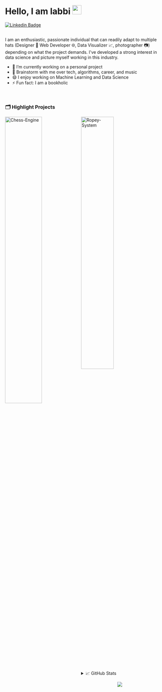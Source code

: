 
<!-- Introduction -->
# Hello, I am labbi <img src="https://raw.githubusercontent.com/MartinHeinz/MartinHeinz/master/wave.gif" width="30px">
<div align="">

  [![Linkedin Badge](https://img.shields.io/badge/-LinkedIn-blue?style=flat-square&logo=Linkedin&logoColor=white&link=https://www.linkedin.com/in/labbi-karmacharya/)](https://www.linkedin.com/in/labbi-karmacharya/)
  <!--- [![Gmail Badge](https://img.shields.io/badge/-Email-c14438?style=flat-square&logo=Gmail&logoColor=white&link=mailto:[]mailto:[]) -->
</div>


<!-- Bio and interest -->
<br>
I am an enthusiastic, passionate individual that can readily adapt to multiple hats (Designer 🎨 Web Developer 🌐, Data Visualizer 📈, photographer 📷) depending on what the project demands. I've developed a strong interest in data science and picture myself working in this industry.

- 🔭 I’m currently working on a personal project
- 💬 Brainstorm with me over tech, algorithms, career, and music 
- 😄 I enjoy working on Machine Learning and Data Science
- ⚡ Fun fact: I am a bookholic
<br/>


<!-- Projects -->
### 🗂️ Highlight Projects

  <a href="https://github.com/karmasta13/Chess-Engine">
    <img align="left" width="49%" src="https://github-readme-stats.vercel.app/api/pin/?username=karmasta13&repo=Chess-Engine&show_icons=true&line_height=25&title_color=6aa6f8&text_color=8a919a&icon_color=6aa6f8&bg_color=22272e&hide_border=true" alt="Chess-Engine" />
  </a>

  <a href="https://github.com/karmasta13/Ropey-System">
    <img width="46%" src="https://github-readme-stats.vercel.app/api/pin/?username=karmasta13&repo=Ropey-System&show_icons=true&line_height=25&title_color=6aa6f8&text_color=8a919a&icon_color=6aa6f8&bg_color=22272e&hide_border=true" alt="Ropey-System" />
  </a>
<br>


<br>

<!-- Stats -->
<details> 

<summary> 📈 GitHub Stats </summary>


<img  align="left" width="53%" src="https://github-readme-stats.vercel.app/api?username=karmasta13&show_icons=true&include_all_commits=true&theme=city_lights&hide_border=true" alt="Karmasta's github stats" />

<img width="44%" src="https://github-readme-stats.vercel.app/api/top-langs/?username=karmasta13&layout=compact&theme=city_lights&hide_border=true" />

[![activity graph](https://activity-graph.herokuapp.com/graph?username=karmasta13&custom_title=Karmasta's%20activity%20graph&theme=nord&hide_border=true&radius=16)](https://github.com/ashutosh00710/github-readme-activity-graph)

</details> 


<!-- Design -->
<p align="center">
  <img src="https://capsule-render.vercel.app/api?type=waving&color=gradient&height=60&section=footer"/>
</p>
